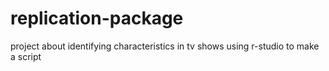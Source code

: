 # replication-package
project about identifying characteristics in tv shows using r-studio to make a script

